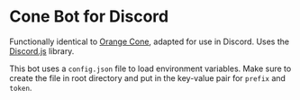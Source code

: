 # Cone Bot for Discord

Functionally identical to [Orange Cone](https://github.com/gearysw/orangecone), adapted for use in Discord. Uses the [Discord.js](https://discord.js.org/#/) library.

This bot uses a `config.json` file to load environment variables. Make sure to create the file in root directory and put in the key-value pair for `prefix` and `token`.